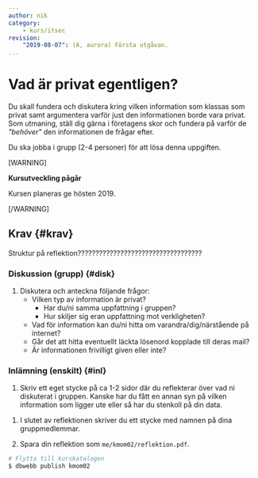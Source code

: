 ```yaml
---
author: nik
category:
    - kurs/itsec
revision:
    "2019-08-07": (A, aurora) Första utgåvan.
...
```

Vad är privat egentligen?
===================================

Du skall fundera och diskutera kring vilken information som klassas som privat samt argumentera varför just den informationen borde vara privat. Som utmaning, ställ dig gärna i företagens skor och fundera på varför de *"behöver"* den informationen de frågar efter.

<!-- Du skriver reflektionen i ett format som kan benämnas "akademiskt format". Det är för att träna på strukturen inför kommande större skrivuppgifter såsom examensjobb. -->

Du ska jobba i grupp (2-4 personer) för att lösa denna uppgiften.

[WARNING]

**Kursutveckling pågår**

Kursen planeras ge hösten 2019.

[/WARNING]

<!--more-->

<!-- Förkunskaper {#forkunskaper}
----------------------- -->

<!-- Du har läst kurslitteraturen och skaffat dig kunskaper om grundläggande färgteori. -->

<!-- Du har din redovisa-sida där du skall skriva din artikel. -->

<!-- Du har tillgång till kommandot `dbwebb` och har möjlighet att publicera rapporten tillsammans med din me-sida på studentservern. -->

<!-- Introduktion {#intro}
-----------------------

Jobba igenom denna introduktion för att förbereda inför uppgiften. -->



Krav {#krav}
-----------------------

Struktur på reflektion???????????????????????????????????

### Diskussion (grupp) {#disk}

1. Diskutera och anteckna följande frågor:
    * Vilken typ av information är privat?
        * Har du/ni samma uppfattning i gruppen?
        * Hur skiljer sig eran uppfattning mot verkligheten?
    * Vad för information kan du/ni hitta om varandra/dig/närstående på internet?
    * Går det att hitta eventuellt läckta lösenord kopplade till deras mail?
    * Är informationen frivilligt given eller inte?



### Inlämning (enskilt) {#inl}

1. Skriv ett eget stycke på ca 1-2 sidor där du reflekterar över vad ni diskuterat i gruppen. Kanske har du fått en annan syn på vilken information som ligger ute eller så har du stenkoll på din data.

<!-- 1. I din egna text, reflektera över om privacy är något du kommer tänka på/argumentera för när du kommer ut i arbetslivet? Varför/varför inte? -->

1. I slutet av reflektionen skriver du ett stycke med namnen på dina gruppmedlemmar.

1. Spara din reflektion som `me/kmom02/reflektion.pdf`.



```bash
# Flytta till kurskatalogen
$ dbwebb publish kmom02
```
